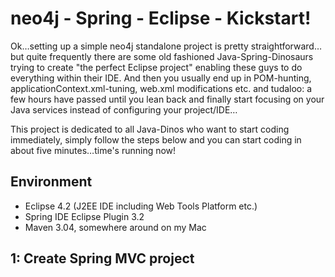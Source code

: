 neo4j - Spring - Eclipse - Kickstart!
=====================================

Ok…setting up a simple neo4j standalone project is pretty straightforward…but quite frequently there are some old fashioned Java-Spring-Dinosaurs trying to create "the perfect Eclipse project" enabling these guys to do everything within their IDE. And then you usually end up in POM-hunting, applicationContext.xml-tuning, web.xml modifications etc. and tudaloo: a few hours have passed until you lean back and finally start focusing on your Java services instead of configuring your project/IDE…

This project is dedicated to all Java-Dinos who want to start coding immediately, simply follow the steps below and you can start coding in about five minutes…time's running now!

Environment
-------------------------------------
* Eclipse 4.2 (J2EE IDE including Web Tools Platform etc.)
* Spring IDE Eclipse Plugin 3.2
* Maven 3.04, somewhere around on my Mac

1: Create Spring MVC project
-------------------------------------